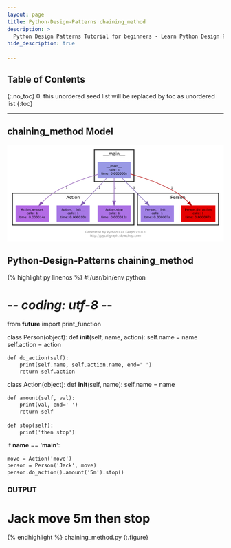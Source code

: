 ```yaml
---
layout: page
title: Python-Design-Patterns chaining_method
description: >
  Python Design Patterns Tutorial for beginners - Learn Python Design Patterns in simple and easy steps starting from basic to advanced concepts with examples ...
hide_description: true

---
```


## Table of Contents
{:.no_toc}
0. this unordered seed list will be replaced by toc as unordered list
{:toc}

---

## chaining_method Model

![](/courses/python-fesign-patterns/behavioral/viz/chaining_method.py.png)

## Python-Design-Patterns chaining_method

{% highlight py linenos %}
#!/usr/bin/env python
# -*- coding: utf-8 -*-

from __future__ import print_function

class Person(object):
    def __init__(self, name, action):
        self.name = name
        self.action = action

    def do_action(self):
        print(self.name, self.action.name, end=' ')
        return self.action

class Action(object):
    def __init__(self, name):
        self.name = name

    def amount(self, val):
        print(val, end=' ')
        return self

    def stop(self):
        print('then stop')

if __name__ == '__main__':

    move = Action('move')
    person = Person('Jack', move)
    person.do_action().amount('5m').stop()

### OUTPUT ###
# Jack move 5m then stop
{% endhighlight %}
chaining_method.py
{:.figure}

